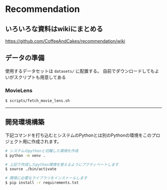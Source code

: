 # Recommendation

## いろいろな資料はwikiにまとめる
https://github.com/CoffeeAndCakes/recommendation/wiki

## データの準備
使用するデータセットは `datasets/` に配置する。
自前でダウンロードしてもよいがスクリプトも用意してある

### MovieLens
```sh
$ scripts/fetch_movie_lens.sh
```

---

## 開発環境構築

下記コマンドを打ち込むとシステムのPythonとは別のPythonの環境をこのプロジェクト用に作成されます。

```sh
# システムのpythonと切離した環境を作成  
$ python -m venv . 

# 上記で作成したpython環境を使えるようにアクティベートします
$ source ./bin/activate

# 開発に必要なライブラリをインストールします
$ pip install -r requirements.txt
```

